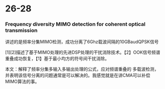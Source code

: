 # 26-28

### Frequency diversity MIMO detection for coherent optical transmission

讲述的是频率分集MIMO检测，成功分离了6Ghz载波间隔的10GBaudQPSK信号

\[1\]\[2\]描述了基于MIMO处理的先进DSP处理的干扰消除技术。【2】OOK信号频谱重叠成功恢复，【1】基于最小均方的符号间干扰消除。

本文：解释了频率分集多输入多输出处理的公式，应对频谱重叠的 多载波检测，并表明该信号分离的问题通常是可以解决的。我感觉就是在讲CMA可以补偿MIMO算法的事。

